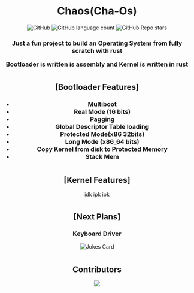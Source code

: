 <div align="center">

# Chaos(Cha-Os)

<div>
<img alt="GitHub" src="https://img.shields.io/github/license/Walker-00/chaos?color=red&style=flat-square">
<img alt="GitHub language count" src="https://img.shields.io/github/languages/count/Walker-00/chaos?color=red&logo=rust&logoColor=red&style=flat-square">
<img alt="GitHub Repo stars" src="https://img.shields.io/github/stars/Walker-00/chaos?color=red&logo=github&style=flat-square">
</div>

<h3>

Just a fun project to build an Operating System from fully scratch with rust

Bootloader is written is assembly and
Kernel is written in rust
</h3>

#

## [Bootloader Features]
<h3>

- Multiboot
- Real Mode (16 bits)
- Pagging<br>
- Global Descriptor Table loading
- Protected Mode(x86 32bits)
- Long Mode (x86_64 bits)
- Copy Kernel from disk to Protected Memory
- Stack Mem
</h3>

#

## [Kernel Features]

<p>

idk
ipk
iok

</p>

#

## [Next Plans]

<h3>

Keyboard Driver

</h3>

![Jokes Card](https://readme-jokes.vercel.app/api?theme=tokyonight)

#
## Contributors

<a href="https://github.com/Walker-00/chaos/graphs/contributors">
  <img src="https://contrib.rocks/image?repo=Walker-00/chaos" />
</a>


</div>
